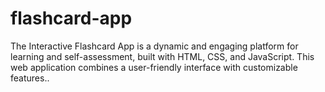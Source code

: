# flashcard-app
The Interactive Flashcard App is a dynamic and engaging platform for learning and self-assessment, built with HTML, CSS, and JavaScript. This web application combines a user-friendly interface with customizable features..
